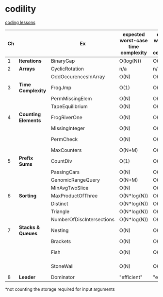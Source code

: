 # codility
[coding lessons](https://app.codility.com/programmers/)

| Ch ||Ex |expected worst-case time complexity|expected worst-case space complexity*|Solution 1|Solution 2|Solution 3|
|----|---|--|--|--|--|--|--|
|1|**Iterations**|BinaryGap|O(log(N))|O(1)|[Solution](https://app.codility.com/demo/results/training6J46KE-KW6/)|||
|2|**Arrays**|CyclicRotation|n/a|n/a|[Solution](https://app.codility.com/demo/results/trainingHUP8ZK-WAC/)|||
|||OddOccurencesInArray|O(N)|O(1)|[Solution](https://app.codility.com/demo/results/trainingJ8E55V-JGU/)|||
|3|**Time Complexity**|FrogJmp|O(1)|O(1)|[Solution](https://app.codility.com/demo/results/trainingEZXMNT-JHB/)||||
|||PermMissingElem|O(N)|O(1)*|[Solution](https://app.codility.com/demo/results/trainingCGS6KH-R8P/)|||
|||TapeEquilibrium|O(N)|O(N)*|[Solution](https://app.codility.com/demo/results/trainingJNGDBF-RNQ/)|||
|4|**Counting Elements**|FrogRiverOne|O(N)|O(X)|[Solution](https://app.codility.com/demo/results/trainingAGWENJ-8KH/)|||
|||MissingInteger|O(N)|O(N)|[Solution](https://app.codility.com/demo/results/trainingFWWPG9-6C4/)|||
|||PermCheck|O(N)|O(N)|[frequency array](https://app.codility.com/demo/results/trainingHA76BC-B58/)|[test by induction](https://app.codility.com/demo/results/trainingZJKR4C-KB5/)||
|||MaxCounters|O(N+M)|O(N)|[lazy](https://app.codility.com/demo/results/training34SJ6F-V5T/)|||
|5|**Prefix Sums**|CountDiv|O(1)|O(1)|[math trick](https://app.codility.com/demo/results/trainingZRQ27T-URT/)|||
|||PassingCars|O(N)|O(1)|[solution](https://app.codility.com/demo/results/trainingUKMM5F-2Y6/)|||
|||GenomicRangeQuery|O(N+M)|O(N)|[solution](https://app.codility.com/demo/results/trainingNYS266-KG8/)|||
|||MinAvgTwoSlice|O(N)|O(N)|[solution](https://app.codility.com/demo/results/trainingYUG3V9-UUC/)|||
|6|**Sorting**|MaxProductOfThree|O(N*log(N))|O(1)|[77%](https://app.codility.com/demo/results/trainingUUHWHC-FQE/)|[sorted()](https://app.codility.com/demo/results/trainingWDU3SP-SEM/)|
|||Distinct|O(N*log(N))|O(N)|[sorted()](https://app.codility.com/demo/results/training8P3PBA-69Z/)|
|||Triangle|O(N*log(N))|O(N)|[sorted()](https://app.codility.com/demo/results/trainingKCVEKU-B92/)|
|||NumberOfDiscIntersections|O(N*log(N))|O(N)|[solution](https://app.codility.com/demo/results/trainingXFGP8X-329/)|
|7|**Stacks & Queues**|Nesting|O(N)|O(1)|[solution](https://app.codility.com/demo/results/trainingJRV8AB-PHE/)|
|||Brackets|O(N)|O(N)|[solution](https://app.codility.com/demo/results/trainingBVST7R-DQ7/)|
|||Fish|O(N)|O(N)|[stack pop()](https://app.codility.com/demo/results/trainingK3S8FT-24W/)|
|||StoneWall|O(N)|O(N)|[stack pop()](https://app.codility.com/demo/results/training8GZH8T-525/)|
|8|**Leader**|Dominator|"efficient"|"efficient"|[83%](https://app.codility.com/demo/results/trainingSNTNRP-NG9/?showingAll=1)|[91%](https://app.codility.com/demo/results/training2PVMRU-CY7/?showingAll=1)|

*not counting the storage required for input arguments

